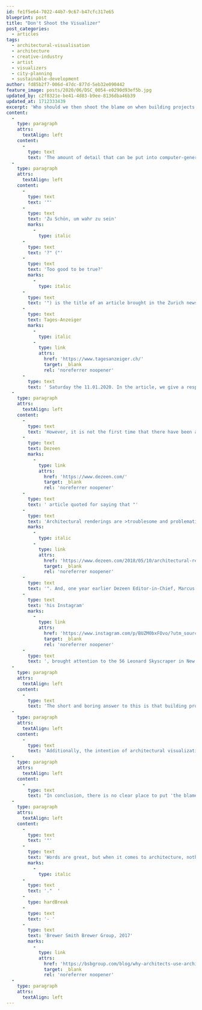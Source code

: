 ```yaml
---
id: fe1f5e64-7022-44b7-9c67-b47cfc317e65
blueprint: post
title: "Don't Shoot the Visualizer"
post_categories:
  - articles
tags:
  - architectural-visualisation
  - architecture
  - creative-industry
  - artist
  - visualizers
  - city-planning
  - sustainable-development
author: fd85b2f7-006d-47dc-877d-5eb32e090442
feature_image: posts/2020/06/DSC_0054-e0290d93ef5b.jpg
updated_by: c2f8321e-be41-4d83-b9ee-8136dba46b39
updated_at: 1712333439
excerpt: 'Who should we then shoot the blame on when building projects do not turn out as the visualization?'
content:
  -
    type: paragraph
    attrs:
      textAlign: left
    content:
      -
        type: text
        text: 'The amount of detail that can be put into computer-generated images (CGI) is unlimited. Sometimes it is hard to distinguish ideas from reality, which from time to time cause disappointment when the final results deviate from the architectural visualization.'
  -
    type: paragraph
    attrs:
      textAlign: left
    content:
      -
        type: text
        text: '"'
      -
        type: text
        text: 'Zu Schön, um wahr zu sein'
        marks:
          -
            type: italic
      -
        type: text
        text: '?" ("'
      -
        type: text
        text: 'Too good to be true?'
        marks:
          -
            type: italic
      -
        type: text
        text: '") is the title of an article brought in the Zurich newspaper '
      -
        type: text
        text: Tages-Anzeiger
        marks:
          -
            type: italic
          -
            type: link
            attrs:
              href: 'https://www.tagesanzeiger.ch/'
              target: _blank
              rel: 'noreferrer noopener'
      -
        type: text
        text: ' Saturday the 11.01.2020. In the article, we give a response to the critique that architectural visualizations, from time to time, are disappointingly far from the realization.'
  -
    type: paragraph
    attrs:
      textAlign: left
    content:
      -
        type: text
        text: 'However, it is not the first time that there have been aimed sharp attention on this topic. In May 2018 Es Devlin was in a '
      -
        type: text
        text: Dezeen
        marks:
          -
            type: link
            attrs:
              href: 'https://www.dezeen.com/'
              target: _blank
              rel: 'noreferrer noopener'
      -
        type: text
        text: ' article quoted for saying that "'
      -
        type: text
        text: 'Architectural renderings are >troublesome and problematic<'
        marks:
          -
            type: italic
          -
            type: link
            attrs:
              href: 'https://www.dezeen.com/2018/05/10/architectural-renderings-troublesome-problematic-es-devlin-interview/'
              target: _blank
              rel: 'noreferrer noopener'
      -
        type: text
        text: '". And, one year earlier Dezeen Editor-in-Chief, Marcus Fairs, on '
      -
        type: text
        text: 'his Instagram'
        marks:
          -
            type: link
            attrs:
              href: 'https://www.instagram.com/p/BUZM0bxFOvo/?utm_source=ig_embed'
              target: _blank
              rel: 'noreferrer noopener'
      -
        type: text
        text: ', brought attention to the 56 Leonard Skyscraper in New York, which he frustrated pointed out deviated from its architectural visualizations.'
  -
    type: paragraph
    attrs:
      textAlign: left
    content:
      -
        type: text
        text: 'The short and boring answer to this is that building projects are intellective processes that last years and includes decisions that have to be taken appropriate to one another. And that building projects including tons of decisions regarding design, needs, function, materials, sustainability, budget, technology, legal permits, location, stakeholder expectations, execution and more. Therefore, many things can change over the years of planning and latter building and since changes affect one another it is plain logic that an architectural visualization of a given design most likely will vary from the finished result.'
  -
    type: paragraph
    attrs:
      textAlign: left
    content:
      -
        type: text
        text: 'Additionally, the intention of architectural visualizations is not to make a one-to-one replication of a future building project, it is to prove a design and portray the atmosphere the the buildign will add to its surroundings. Even though visualisation is a marketing tool it also is an artistic discipline and a paid service.'
  -
    type: paragraph
    attrs:
      textAlign: left
    content:
      -
        type: text
        text: "In conclusion, there is no clear place to put 'the blame' for a building design's deviations and development when it is taken from idea to realization. Disappointment may occur from time to time when the 'promised' design is not delivered. However, it is important to remember that the information that is transferred within an architectural visualization is much more than just the visual appearance of the design."
  -
    type: paragraph
    attrs:
      textAlign: left
    content:
      -
        type: text
        text: '"'
      -
        type: text
        text: 'Words are great, but when it comes to architecture, nothing speaks like giving a true impression of your design through visualization'
        marks:
          -
            type: italic
      -
        type: text
        text: '."  '
      -
        type: hardBreak
      -
        type: text
        text: '- '
      -
        type: text
        text: 'Brewer Smith Brewer Group, 2017'
        marks:
          -
            type: link
            attrs:
              href: 'https://bsbgroup.com/blog/why-architects-use-architectural-visualisation/'
              target: _blank
              rel: 'noreferrer noopener'
  -
    type: paragraph
    attrs:
      textAlign: left
---
```


